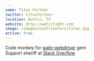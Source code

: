 ```yaml
---
name: Titus Fortner
twitter: titusfortner
location: Austin, TX
website: http://watirtight.com
image: /images/contributors/titus.jpg 
active: true
---
```


Code monkey for
<a href="https://rubygems.org/gems/watir-webdriver">watir-webdriver</a> gem<br />
Support sheriff at <a href="http://stackoverflow.com/tags/watir">Stack Overflow</a>
